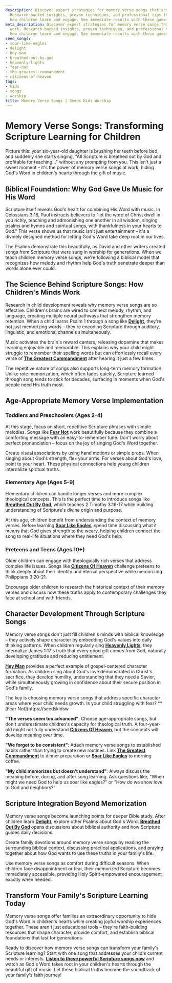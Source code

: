 ```yaml
---
description: Discover expert strategies for memory verse songs that actually work.
  Research-backed insights, proven techniques, and professional tips that transform
  how children learn and engage. See immediate results with these game-changing methods!
meta_description: Discover expert strategies for memory verse songs that actually
  work. Research-backed insights, proven techniques, and professional tips that transform
  how children learn and engage. See immediate results with these game-changing methods!
seed_songs:
- soar-like-eagles
- delight
- hey-man
- breathed-out-by-god
- heavenly-lights
- fear-not
- the-greatest-commandment
- citizens-of-heaven
tags:
- kids
- songs
- worship
title: Memory Verse Songs | Seeds Kids Worship
---
```

# Memory Verse Songs: Transforming Scripture Learning for Children

Picture this: your six-year-old daughter is brushing her teeth before bed, and suddenly she starts singing, "All Scripture is breathed out by God and profitable for teaching..." without any prompting from you. This isn't just a sweet moment – it's the power of memory verse songs at work, hiding God's Word in children's hearts through the gift of music.

## Biblical Foundation: Why God Gave Us Music for His Word

Scripture itself reveals God's heart for combining His Word with music. In Colossians 3:16, Paul instructs believers to "let the word of Christ dwell in you richly, teaching and admonishing one another in all wisdom, singing psalms and hymns and spiritual songs, with thankfulness in your hearts to God." This verse shows us that music isn't just entertainment – it's a divinely designed method for letting God's Word take deep root in our lives.

The Psalms demonstrate this beautifully, as David and other writers created songs from Scripture that were sung in worship for generations. When we teach children memory verse songs, we're following a biblical model that recognizes how melody and rhythm help God's truth penetrate deeper than words alone ever could.

## The Science Behind Scripture Songs: How Children's Minds Work

Research in child development reveals why memory verse songs are so effective. Children's brains are wired to connect melody, rhythm, and language, creating multiple neural pathways that strengthen memory retention. When a child learns Psalm 1 through a song like **[Delight](https://seedskidsworship.com/product/seeds-of-character-vol-6/)**, they're not just memorizing words – they're encoding Scripture through auditory, linguistic, and emotional channels simultaneously.

Music activates the brain's reward centers, releasing dopamine that makes learning enjoyable and memorable. This explains why your child might struggle to remember their spelling words but can effortlessly recall every verse of **[The Greatest Commandment](https://seedskidsworship.com/product/greatest-commandment-mark-1230-31-2/)** after hearing it just a few times.

The repetitive nature of songs also supports long-term memory formation. Unlike rote memorization, which often fades quickly, Scripture learned through song tends to stick for decades, surfacing in moments when God's people need His truth most.

## Age-Appropriate Memory Verse Implementation

### Toddlers and Preschoolers (Ages 2-4)
At this stage, focus on short, repetitive Scripture phrases with simple melodies. Songs like **[Fear Not](https://seedskidsworship.com/product/fear-not-isaiah-4110-2/)** work beautifully because they combine a comforting message with an easy-to-remember tune. Don't worry about perfect pronunciation – focus on the joy of singing God's Word together.

Create visual associations by using hand motions or simple props. When singing about God's strength, flex your arms. For verses about God's love, point to your heart. These physical connections help young children internalize spiritual truths.

### Elementary Age (Ages 5-9)
Elementary children can handle longer verses and more complex theological concepts. This is the perfect time to introduce songs like **[Breathed Out By God](https://seedskidsworship.com/product/trust-vol-11-releases-april-10-2018/)**, which teaches 2 Timothy 3:16-17 while building understanding of Scripture's divine origin and purpose.

At this age, children benefit from understanding the context of memory verses. Before learning **[Soar Like Eagles](https://seedskidsworship.com/product/soar-like-eagles-isaiah-4029-31-2/)**, spend time discussing what it means that God gives strength to the weary, helping children connect the song to real-life situations where they need God's help.

### Preteens and Teens (Ages 10+)
Older children can engage with theologically rich verses that address complex life issues. Songs like **[Citizens Of Heaven](https://seedskidsworship.com/product/power/)** challenge preteens to think deeply about their identity and eternal perspective while memorizing Philippians 3:20-21.

Encourage older children to research the historical context of their memory verses and discuss how these truths apply to contemporary challenges they face at school and with friends.

## Character Development Through Scripture Songs

Memory verse songs don't just fill children's minds with biblical knowledge – they actively shape character by embedding God's values into daily thinking patterns. When children regularly sing **[Heavenly Lights](https://seedskidsworship.com/product/heavenly-lights-james-117/)**, they internalize James 1:17's truth that every good gift comes from God, naturally developing gratitude and reducing entitlement.

**[Hey Man](https://seedskidsworship.com/product/hey-man-romans-58-623/)** provides a perfect example of gospel-centered character formation. As children sing about God's love demonstrated in Christ's sacrifice, they develop humility, understanding that they need a Savior, while simultaneously growing in confidence about their secure position in God's family.

The key is choosing memory verse songs that address specific character areas where your child needs growth. Is your child struggling with fear? **[Fear Not](https://seedskidsw

**"The verses seem too advanced"**: Choose age-appropriate songs, but don't underestimate children's capacity for theological truth. A four-year-old might not fully understand **[Citizens Of Heaven](https://seedskidsworship.com/product/power/)**, but the concepts will develop meaning over time.

**"We forget to be consistent"**: Attach memory verse songs to established habits rather than trying to create new routines. Link **[The Greatest Commandment](https://seedskidsworship.com/product/greatest-commandment-mark-1230-31-2/)** to dinner preparation or **[Soar Like Eagles](https://seedskidsworship.com/product/soar-like-eagles-isaiah-4029-31-2/)** to morning coffee.

**"My child memorizes but doesn't understand"**: Always discuss the meaning before, during, and after song learning. Ask questions like, "When might we need God to help us soar like eagles?" or "How do we show love to God and neighbors?"

## Scripture Integration Beyond Memorization

Memory verse songs become launching points for deeper Bible study. After children learn **[Delight](https://seedskidsworship.com/product/seeds-of-character-vol-6/)**, explore other Psalms about God's Word. **[Breathed Out By God](https://seedskidsworship.com/product/trust-vol-11-releases-april-10-2018/)** opens discussions about biblical authority and how Scripture guides daily decisions.

Create family devotions around memory verse songs by reading the surrounding biblical context, discussing practical applications, and praying together about how God wants to use these truths in your family's life.

Use memory verse songs as comfort during difficult seasons. When children face disappointment or fear, their memorized Scripture becomes immediately accessible, providing Holy Spirit-empowered encouragement exactly when needed.

## Transform Your Family's Scripture Learning Today

Memory verse songs offer families an extraordinary opportunity to hide God's Word in children's hearts while creating joyful worship experiences together. These aren't just educational tools – they're faith-building resources that shape character, provide comfort, and establish biblical foundations that last for generations.

Ready to discover how memory verse songs can transform your family's Scripture learning? Start with one song that addresses your child's current needs or interests. **[Listen to these powerful Scripture songs now](https://seedskidsworship.com)** and watch as God's Word takes root in your children's hearts through the beautiful gift of music. Let these biblical truths become the soundtrack of your family's faith journey!

<script type="application/ld+json">
{
  "@context": "https://schema.org",
  "@type": "Article",
  "headline": "Memory Verse Songs",
  "author": {
    "@type": "Organization",
    "name": "Seeds Kids Worship"
  },
  "publisher": {
    "@type": "Organization",
    "name": "Seeds Kids Worship",
    "logo": {
      "@type": "ImageObject",
      "url": "https://seedskidsworship.com/logo.png"
    }
  },
  "datePublished": "2025-09-05T15:56:19.787403",
  "dateModified": "2025-09-05T15:56:19.787549",
  "description": "Discover expert strategies for memory verse songs that actually work. Research-backed insights, proven techniques, and professional tips that transform how chil",
  "mainEntityOfPage": {
    "@type": "WebPage",
    "@id": "https://seedskidsworship.com/activities/memory-verse-songs/"
  }
}
</script>

<script type="application/ld+json">
{
  "@context": "https://schema.org",
  "@type": "Product",
  "name": "Soar Like Eagles",
  "description": "Encouraging song about finding strength in God to soar like eagles from Isaiah 40:29-31",
  "url": "https://seedskidsworship.com/product/soar-like-eagles-isaiah-4029-31-2/",
  "brand": {
    "@type": "Brand",
    "name": "Seeds Kids Worship"
  },
  "category": "Children's Christian Music",
  "album": "The Power of Encouragement"
}
</script>

<script type="application/ld+json">
{
  "@context": "https://schema.org",
  "@type": "Product",
  "name": "Delight",
  "description": "Scripture song based on Psalm 1 exploring biblical character development. Helps children understand living by the Spirit versus the flesh encouraging delight in God's Word and righteous living through engaging worship music.",
  "url": "https://seedskidsworship.com/product/seeds-of-character-vol-6/",
  "brand": {
    "@type": "Brand",
    "name": "Seeds Kids Worship"
  },
  "category": "Children's Christian Music",
  "album": "Seeds of Character"
}
</script>

<script type="application/ld+
